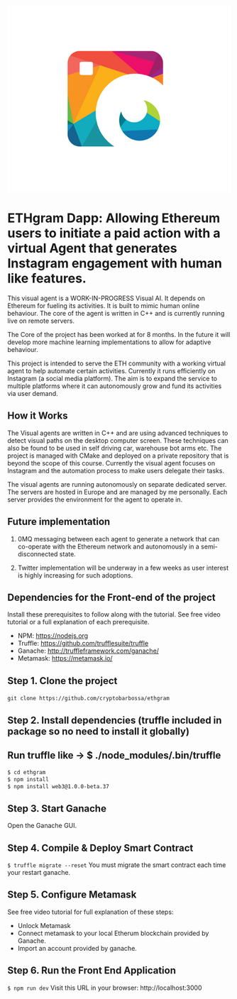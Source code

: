 ![Alt text](ethgram.jpg?raw=true "Ethgram")

# ETHgram Dapp: Allowing Ethereum users to initiate a paid action with a virtual Agent that generates Instagram engagement with human like features.

This visual agent is a WORK-IN-PROGRESS Visual AI. It depends on Ethereum for fueling its activities. It is built to mimic human online behaviour.
The core of the agent is written in C++ and is currently running live on remote servers.

The Core of the project has been worked at for 8 months. In the future it will develop more machine learning implementations to allow for adaptive behaviour.

This project is intended to serve the ETH community with a working virtual agent to help automate certain activities. Currently it runs efficiently on Instagram (a social media platform). The aim is to expand the service to multiple platforms where it can autonomously grow and fund its activities via user demand.

## How it Works

The Visual agents are written in C++ and are using advanced techniques to detect visual paths on the desktop computer screen. These techniques can also be found to be used in self driving car, warehouse bot arms etc.
The project is managed with CMake and deployed on a private repository that is beyond the scope of this course.
Currently the visual agent focuses on Instagram and the automation process to make users delegate their tasks.

The visual agents are running autonomously on separate dedicated server. The servers are hosted in Europe and are managed by me personally. Each server provides the environment for the agent to operate in.

## Future implementation

1. 0MQ messaging between each agent to generate a network that can co-operate with the Ethereum network and autonomously in a semi-disconnected state.

2. Twitter implementation will be underway in a few weeks as user interest is highly increasing for such adoptions.

## Dependencies for the Front-end of the project

Install these prerequisites to follow along with the tutorial. See free video tutorial or a full explanation of each prerequisite.

- NPM: https://nodejs.org
- Truffle: https://github.com/trufflesuite/truffle
- Ganache: http://truffleframework.com/ganache/
- Metamask: https://metamask.io/

## Step 1. Clone the project

`git clone https://github.com/cryptobarbossa/ethgram`

## Step 2. Install dependencies (truffle included in package so no need to install it globally)

## Run truffle like -> \$ ./node_modules/.bin/truffle

```
$ cd ethgram
$ npm install
$ npm install web3@1.0.0-beta.37
```

## Step 3. Start Ganache

Open the Ganache GUI.

## Step 4. Compile & Deploy Smart Contract

`$ truffle migrate --reset`
You must migrate the smart contract each time your restart ganache.

## Step 5. Configure Metamask

See free video tutorial for full explanation of these steps:

- Unlock Metamask
- Connect metamask to your local Etherum blockchain provided by Ganache.
- Import an account provided by ganache.

## Step 6. Run the Front End Application

`$ npm run dev`
Visit this URL in your browser: http://localhost:3000
